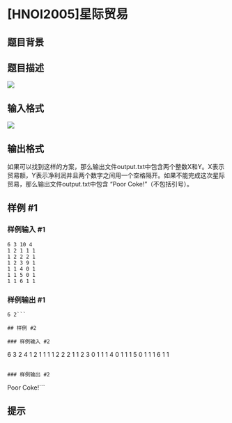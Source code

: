 # [HNOI2005]星际贸易

## 题目背景



## 题目描述

![](https://cdn.luogu.com.cn/upload/pic/1361.png)


## 输入格式

![](https://cdn.luogu.com.cn/upload/pic/1362.png)


## 输出格式

如果可以找到这样的方案，那么输出文件output.txt中包含两个整数X和Y。X表示贸易额，Y表示净利润并且两个数字之间用一个空格隔开。如果不能完成这次星际贸易，那么输出文件output.txt中包含 “Poor Coke!”（不包括引号）。


## 样例 #1

### 样例输入 #1
```
6 3 10 4
1 2 1 1 1
1 2 2 2 1
1 2 3 9 1
1 1 4 0 1
1 1 5 0 1
1 1 6 1 1
```

### 样例输出 #1

```
6 2```

## 样例 #2

### 样例输入 #2
```
6 3 2 4
1 2 1 1 1
1 2 2 2 1
1 2 3 0 1
1 1 4 0 1
1 1 5 0 1
1 1 6 1 1
```

### 样例输出 #2

```
Poor Coke!```

## 提示


